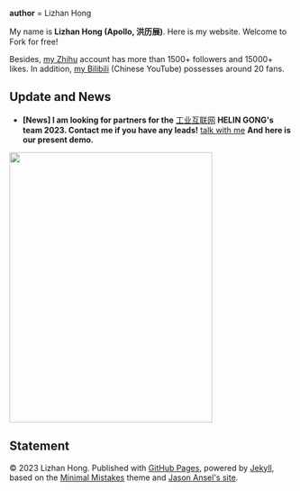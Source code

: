 
__author__ = Lizhan Hong

My name is **Lizhan Hong (Apollo, 洪历展)**. Here is my website. Welcome to Fork for free!

Besides, [my Zhihu](https://www.zhihu.com/people/apollo-89-15) account has more than 1500+ followers and 15000+ likes. In addition, [my Bilibili](https://space.bilibili.com/1389120822) (Chinese YouTube) possesses around 20 fans.

## Update and News

- **[News] I am looking for partners for the** [工业互联网](https://www.cii-contest.cn) **HELIN GONG's team 2023. Contact me if you have any leads!** [talk with me](https://calendly.com/apollohong)
**And here is our present demo.**
<img src="https://apollohong.github.io/images/RODTdemo1.jpg" width="360" height="480">

## Statement

© 2023 Lizhan Hong. Published with [GitHub Pages](https://pages.github.com/), powered by [Jekyll](https://jekyllrb.com/), based on the [Minimal Mistakes](https://mademistakes.com/) theme and [Jason Ansel's site](https://github.com/jansel/jansel.github.io). 
